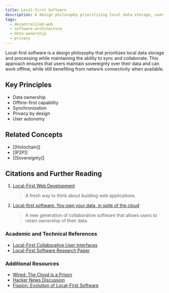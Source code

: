 ```yaml
---
title: Local-first Software
description: A design philosophy prioritizing local data storage, user sovereignty, and offline capabilities
tags:
  - decentralized-web
  - software-architecture
  - data-ownership
  - privacy
---
```


Local-first software is a design philosophy that prioritizes local data storage and processing while maintaining the ability to sync and collaborate. This approach ensures that users maintain sovereignty over their data and can work offline, while still benefiting from network connectivity when available.

## Key Principles

- Data ownership
- Offline-first capability
- Synchronization
- Privacy by design
- User autonomy

## Related Concepts

- [[Holochain]]
- [[P2P]]
- [[Sovereignty]]

## Citations and Further Reading

1. [Local-First Web Development](https://localfirstweb.dev)
   > A fresh way to think about building web applications.

2. [Local-first software: You own your data, in spite of the cloud](https://www.inkandswitch.com/local-first/)
   > A new generation of collaborative software that allows users to retain ownership of their data.

### Academic and Technical References

- [Local-First Collaborative User Interfaces](https://www.inkandswitch.com/local-first/)
- [Local-First Software Research Paper](https://martin.kleppmann.com/papers/local-first.pdf)

### Additional Resources

- [Wired: The Cloud is a Prison](https://www.wired.com/story/the-cloud-is-a-prison-can-the-local-first-software-movement-set-us-free/)
- [Hacker News Discussion](https://news.ycombinator.com/item?id=19804478)
- [Fission: Evolution of Local-First Software](https://fission.codes/blog/the-evolution-of-local-first-software-empowering-users-in-a-connected-world/)

